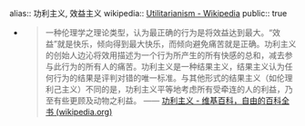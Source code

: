 alias:: 功利主义, 效益主义
wikipedia:: [Utilitarianism - Wikipedia](https://en.wikipedia.org/wiki/Utilitarianism)
public:: true

  - > 一种伦理学之理论类型，认为最正确的行为是将效益达到最大。“效益”就是快乐，倾向得到最大快乐，而倾向避免痛苦就是正确。功利主义的创始人边沁将效用描述为一个行为所产生的所有快感的总和，减去参与此行为的所有人的痛苦。功利主义是一种结果主义，结果主义认为任何行为的结果是评判对错的唯一标准。与其他形式的结果主义（如伦理利己主义）不同的是，功利主义平等地考虑所有受牵连的人的利益，乃至有些更顾及动物之利益。
    —— [功利主义 - 维基百科，自由的百科全书 (wikipedia.org)](https://zh.wikipedia.org/zh-cn/%E5%8A%9F%E5%88%A9%E4%B8%BB%E7%BE%A9)